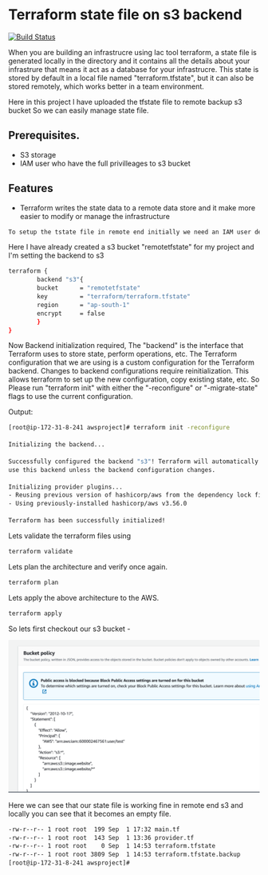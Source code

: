 # Terraform state file on s3 backend 
[![Build Status](https://travis-ci.org/joemccann/dillinger.svg?branch=master)](https://travis-ci.org/joemccann/dillinger)


When you  are building an infrastrucre using Iac tool terraform, a state file  is generated locally in the directory and it contains all the details about your infrastrure  that means it act as a database for your infrastrucre. This state is stored by default in a local file named "terraform.tfstate", but it can also be stored remotely, which works better in a team environment. 

Here in this project I have uploaded the tfstate file to  remote backup s3 bucket So we can easily manage state file.

## Prerequisites.
- S3 storage
- IAM user who have the  full privilleages to s3 bucket 

## Features
- Terraform writes the state data to a remote data store and it  make more easier to modify or    manage the infrastructure

```sh
To setup the tstate file in remote end initially we need an IAM user details wth s3 full access and s3 bucket
```
Here I have already created a s3 bucket  "remotetfstate" for my project and I'm setting the backend to s3

```sh 
terraform {
        backend "s3"{
        bucket      = "remotetfstate"
        key         = "terraform/terraform.tfstate"
        region      = "ap-south-1"
        encrypt     = false
        }
}
```

Now Backend initialization required, The "backend" is the interface that Terraform uses to store state, perform operations, etc.  The Terraform configuration that we are using is  a custom configuration for the Terraform backend. Changes to backend configurations require reinitialization. This allows terraform to set up the new configuration, copy existing state, etc. So Please run "terraform init" with either the "-reconfigure" or "-migrate-state" flags to
use the current configuration.

Output: 

```sh 
[root@ip-172-31-8-241 awsproject]# terraform init -reconfigure

Initializing the backend...

Successfully configured the backend "s3"! Terraform will automatically
use this backend unless the backend configuration changes.

Initializing provider plugins...
- Reusing previous version of hashicorp/aws from the dependency lock file
- Using previously-installed hashicorp/aws v3.56.0

Terraform has been successfully initialized!
```

Lets validate the terraform files using
```sh 
terraform validate
```

Lets plan the architecture and verify once again.

```sh
terraform plan
```
Lets apply the above architecture to the AWS.
```sh 
terraform apply
```
So lets first checkout our s3 bucket -

![alt text](https://github.com/sruthymanohar/s3bucket-objects-image-website/blob/main/Capture1.PNG?raw=true)

Here we can see that our state file is working fine in remote end s3  and locally you can see that it becomes an empty file.

```sh 
-rw-r--r-- 1 root root  199 Sep  1 17:32 main.tf
-rw-r--r-- 1 root root  143 Sep  1 13:36 provider.tf
-rw-r--r-- 1 root root    0 Sep  1 14:53 terraform.tfstate
-rw-r--r-- 1 root root 3809 Sep  1 14:53 terraform.tfstate.backup
[root@ip-172-31-8-241 awsproject]#
```

